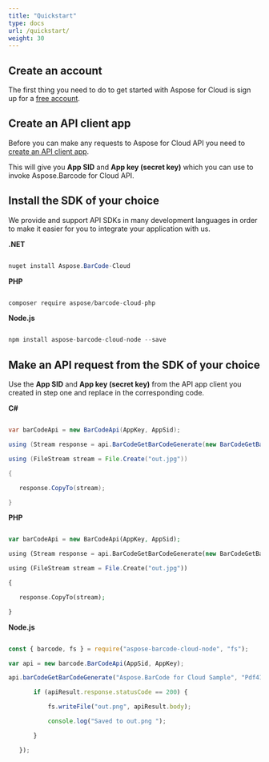 ```yaml
---
title: "Quickstart"
type: docs
url: /quickstart/
weight: 30
---
```


## **Create an account**
The first thing you need to do to get started with Aspose for Cloud is sign up for a [free account](https://docs.aspose.cloud/display/storagecloud/Creating+and+Managing+Account).
## **Create an API client app**
Before you can make any requests to Aspose for Cloud API you need to [create an API client app](https://docs.aspose.cloud/display/storagecloud/Create+New+App+and+Get+App+Key+and+SID).

This will give you **App SID** and **App key (secret key)** which you can use to invoke Aspose.Barcode for Cloud API. 
## **Install the SDK of your choice**
We provide and support API SDKs in many development languages in order to make it easier for you to integrate your application with us.

**.NET**

```java

nuget install Aspose.BarCode-Cloud

```

**PHP**

```java

composer require aspose/barcode-cloud-php

```

**Node.js**

```java

npm install aspose-barcode-cloud-node --save

```
## **Make an API request from the SDK of your choice**
Use the **App SID** and **App key (secret key)** from the API app client you created in step one and replace in the corresponding code.

**C#**

```java

var barCodeApi = new BarCodeApi(AppKey, AppSid);

using (Stream response = api.BarCodeGetBarCodeGenerate(new BarCodeGetBarCodeGenerateRequest("Sample text", "Code128", "jpg")))

using (FileStream stream = File.Create("out.jpg"))

{

   response.CopyTo(stream);

}

```

**PHP**

```php

var barCodeApi = new BarCodeApi(AppKey, AppSid);

using (Stream response = api.BarCodeGetBarCodeGenerate(new BarCodeGetBarCodeGenerateRequest("Sample text", "Code128", "jpg")))

using (FileStream stream = File.Create("out.jpg"))

{

   response.CopyTo(stream);

} 

```

**Node.js**

```javascript

const { barcode, fs } = require("aspose-barcode-cloud-node", "fs");

var api = new barcode.BarCodeApi(AppSid, AppKey);

api.barCodeGetBarCodeGenerate("Aspose.BarCode for Cloud Sample", "Pdf417", "png").then((apiResult) => {

       if (apiResult.response.statusCode == 200) {

           fs.writeFile("out.png", apiResult.body);

           console.log("Saved to out.png ");

       }

   });

```
